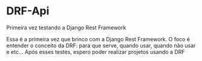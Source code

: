 # DRF-Api
Primeira vez testando a Django Rest Framework


Essa é a primeira vez que brinco com a Django Rest Framework.
O foco é entender o conceito da DRF: para que serve, quando usar, quando não usar e etc...
Após esses testes, espero poder realizar projetos usando a DRF
